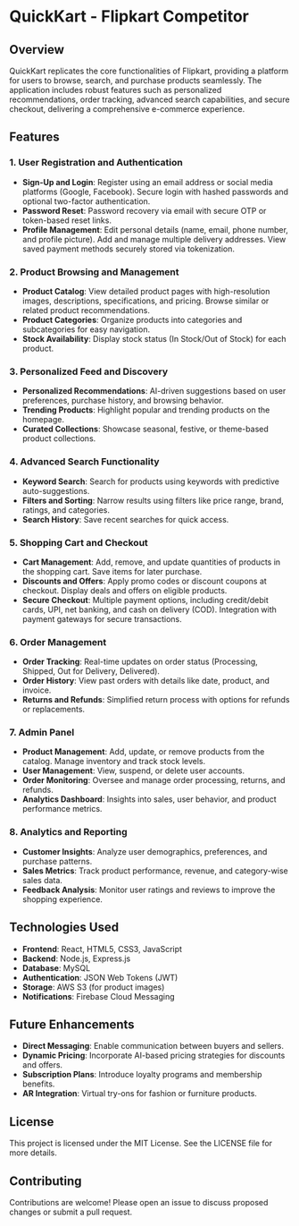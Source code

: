 # QuickKart - Flipkart Competitor

## Overview
QuickKart replicates the core functionalities of Flipkart, providing a platform for users to browse, search, and purchase products seamlessly. The application includes robust features such as personalized recommendations, order tracking, advanced search capabilities, and secure checkout, delivering a comprehensive e-commerce experience.

## Features

### 1. User Registration and Authentication

- **Sign-Up and Login**: Register using an email address or social media platforms (Google, Facebook). Secure login with hashed passwords and optional two-factor authentication.
- **Password Reset**: Password recovery via email with secure OTP or token-based reset links.
- **Profile Management**: Edit personal details (name, email, phone number, and profile picture). Add and manage multiple delivery addresses. View saved payment methods securely stored via tokenization.

### 2. Product Browsing and Management

- **Product Catalog**: View detailed product pages with high-resolution images, descriptions, specifications, and pricing. Browse similar or related product recommendations.
- **Product Categories**: Organize products into categories and subcategories for easy navigation.
- **Stock Availability**: Display stock status (In Stock/Out of Stock) for each product.

### 3. Personalized Feed and Discovery

- **Personalized Recommendations**: AI-driven suggestions based on user preferences, purchase history, and browsing behavior.
- **Trending Products**: Highlight popular and trending products on the homepage.
- **Curated Collections**: Showcase seasonal, festive, or theme-based product collections.

### 4. Advanced Search Functionality

- **Keyword Search**: Search for products using keywords with predictive auto-suggestions.
- **Filters and Sorting**: Narrow results using filters like price range, brand, ratings, and categories.
- **Search History**: Save recent searches for quick access.

### 5. Shopping Cart and Checkout

- **Cart Management**: Add, remove, and update quantities of products in the shopping cart. Save items for later purchase.
- **Discounts and Offers**: Apply promo codes or discount coupons at checkout. Display deals and offers on eligible products.
- **Secure Checkout**: Multiple payment options, including credit/debit cards, UPI, net banking, and cash on delivery (COD). Integration with payment gateways for secure transactions.

### 6. Order Management

- **Order Tracking**: Real-time updates on order status (Processing, Shipped, Out for Delivery, Delivered).
- **Order History**: View past orders with details like date, product, and invoice.
- **Returns and Refunds**: Simplified return process with options for refunds or replacements.


### 7. Admin Panel

- **Product Management**: Add, update, or remove products from the catalog. Manage inventory and track stock levels.
- **User Management**: View, suspend, or delete user accounts.
- **Order Monitoring**: Oversee and manage order processing, returns, and refunds.
- **Analytics Dashboard**: Insights into sales, user behavior, and product performance metrics.

### 8. Analytics and Reporting

- **Customer Insights**: Analyze user demographics, preferences, and purchase patterns.
- **Sales Metrics**: Track product performance, revenue, and category-wise sales data.
- **Feedback Analysis**: Monitor user ratings and reviews to improve the shopping experience.


## Technologies Used

- **Frontend**: React, HTML5, CSS3, JavaScript
- **Backend**: Node.js, Express.js
- **Database**: MySQL
- **Authentication**: JSON Web Tokens (JWT)
- **Storage**: AWS S3 (for product images)
- **Notifications**: Firebase Cloud Messaging

## Future Enhancements

- **Direct Messaging**: Enable communication between buyers and sellers.
- **Dynamic Pricing**: Incorporate AI-based pricing strategies for discounts and offers.
- **Subscription Plans**: Introduce loyalty programs and membership benefits.
- **AR Integration**: Virtual try-ons for fashion or furniture products.

## License
This project is licensed under the MIT License. See the LICENSE file for more details.

## Contributing
Contributions are welcome! Please open an issue to discuss proposed changes or submit a pull request.
